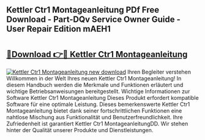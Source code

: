 ## Kettler Ctr1 Montageanleitung PDf Free Download - Part-DQv Service Owner Guide - User Repair Edition mAEH1

# <h2><a href="http://df8tja.blite.top/?on=Kettler+Ctr1+Montageanleitung">🔗Download 👉🔴 Kettler Ctr1 Montageanleitung</a></h2>

[![Kettler Ctr1 Montageanleitung new download](https://i.imgur.com/lujVjoI.png)](http://df8tja.blite.top/?on=Kettler+Ctr1+Montageanleitung)
Ihren Begleiter verstehen Willkommen in der Welt Ihres neuen Kettler Ctr1 Montageanleitung! In diesem Handbuch werden die Merkmale und Funktionen erläutert und wichtige Betriebsanweisungen bereitgestellt. Wichtige Informationen zur Software Kettler Ctr1 Montageanleitung Dieses Produkt erfordert kompatible Software für eine optimale Leistung. Dieses bemerkenswerte Kettler Ctr1 Montageanleitung bietet dank seiner fortschrittlichen Funktionen eine nahtlose Mischung aus Funktionalität und Benutzerfreundlichkeit. Ihre Zufriedenheit ist garantiert Kettler Ctr1 MontageanleitungDD. Wir stehen hinter der Qualität unserer Produkte und Dienstleistungen.
